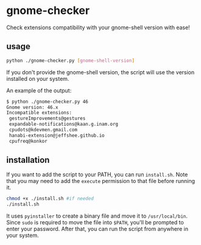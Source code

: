 # gnome-checker

Check extensions compatibility with your gnome-shell version with ease!

## usage

```bash
python ./gnome-checker.py [gnome-shell-version]
```

If you don't provide the gnome-shell version, the script will use the version installed on your system.

An example of the output:

```bash
$ python ./gnome-checker.py 46
Gnome version: 46.x
Incompatible extensions:
 gestureImprovements@gestures 
 expandable-notifications@kaan.g.inam.org 
 cpudots@kdevmen.gmail.com 
 hanabi-extension@jeffshee.github.io 
 cpufreq@konkor 
```

## installation

If you want to add the script to your PATH, you can run `install.sh`. Note that you may need to add the `execute` permission to that file before running it.

```bash
chmod +x ./install.sh #if needed
./install.sh
```

It uses `pyinstaller` to create a binary file and move it to `/usr/local/bin`. Since `sudo` is required to move the file into `$PATH`, you'll be prompted to enter your password. After that, you can run the script from anywhere in your system.